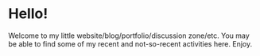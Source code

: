 # Hello!
Welcome to my little website/blog/portfolio/discussion zone/etc. You may be able to find some of my recent and not-so-recent activities here. Enjoy.